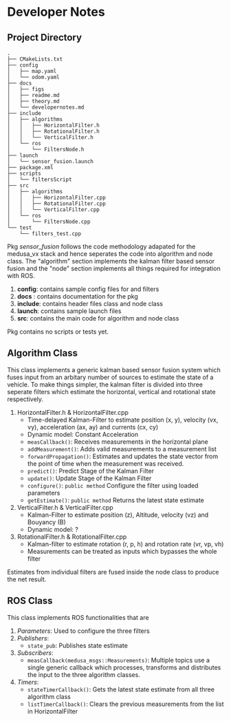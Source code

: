 # Developer Notes

## Project Directory

```
.
├── CMakeLists.txt
├── config
│   ├── map.yaml
│   └── odom.yaml
├── docs
│   ├── figs
│   ├── readme.md
│   ├── theory.md
│   └── developernotes.md
├── include
│   ├── algorithms
│   │   ├── HorizontalFilter.h
│   │   ├── RotationalFilter.h
│   │   └── VerticalFilter.h
│   └── ros
│       └── FiltersNode.h
├── launch
│   └── sensor_fusion.launch
├── package.xml
├── scripts
│   └── filtersScript
├── src
│   ├── algorithms
│   │   ├── HorizontalFilter.cpp
│   │   ├── RotationalFilter.cpp
│   │   └── VerticalFilter.cpp
│   └── ros
│       └── FiltersNode.cpp
└── test
    └── filters_test.cpp
```

Pkg *sensor_fusion* follows the code methodology adapated for the medusa_vx stack and hence seperates the code into algorithm and node class. The "algorithm" section implements the kalman filter based sensor fusion and the "node" section implements all things required for integration with ROS.

1. **config**: contains sample config files for and filters
2. **docs** : contains documentation for the pkg
3. **include**: contains header files class and node class
4. **launch**: contains sample launch files
5. **src**: contains the main code for algorithm and node class

Pkg contains no scripts or tests yet.

## Algorithm Class

This class implements a generic kalman based sensor fusion system which fuses input from an arbitary number of sources to estimate the state of a vehicle. To make things simpler, the kalman filter is divided into three seperate filters which estimate the horizontal, vertical and rotational state respectively.

1. HorizontalFilter.h & HorizontalFilter.cpp
   - Time-delayed Kalman-Filter to estimate position (x, y), velocity (vx, vy), acceleration (ax, ay) and currents (cx, cy)
   - Dynamic model: Constant Acceleration
   - `measCallback()`: Receives measurements in the horizontal plane
   - `addMeasurement()`: Adds valid measurements to a measurement list
   - `forwardPropagation()`: Estimates and updates the state vector from the point of time when the measurement was received.
   - `predict()`: Predict Stage of the Kalman Filter
   - `update()`: Update Stage of the Kalman Filter
   - `configure()`: `public method` Configure the filter using loaded parameters
   - `getEstimate()`: `public method` Returns the latest state estimate
2. VerticalFilter.h & VerticalFilter.cpp
   - Kalman-Filter to estimate position (z), Altitude, velocity (vz) and Bouyancy (B)
   - Dynamic model: ?
3. RotationalFilter.h & RotationalFilter.cpp
   - Kalman-filter to estimate rotation (r, p, h) and rotation rate (vr, vp, vh)
   - Measurements can be treated as inputs which bypasses the whole filter

Estimates from individual filters are fused inside the node class to produce the net result.

## ROS Class

This class implements ROS functionalities that are

1. *Parameters*: Used to configure the three filters
2. *Publishers*:
   - `state_pub`: Publishes state estimate
3. *Subscribers*:
   - `measCallback(medusa_msgs::Measurements)`: Multiple topics use a single generic callback which processes, transforms and distributes the input to the three algorithm classes.
4. *Timers*:
   - `stateTimerCallback()`: Gets the latest state estimate from all three algorithm class
   - `listTimerCallback()`: Clears the previous measurements from the list in HorizontalFilter